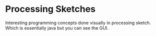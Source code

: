# Processing Sketches

Interesting programming concepts done visually in processing sketch. Which is essentially java but you can see the GUI.

